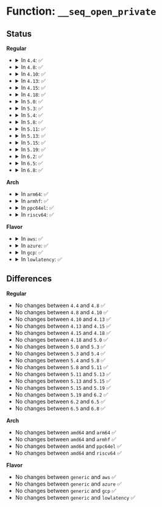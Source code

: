 # Function: <code>__seq_open_private</code>

## Status
<b>Regular</b>
<ul>
<li>
<details>
<summary>In <code>4.4</code>: ✅</summary>

```c
void *__seq_open_private(struct file *f, const struct seq_operations *ops, int psize);
```

**Collision:** Unique Global

**Inline:** No

**Transformation:** False

**Instances:**

```
In fs/seq_file.c (ffffffff812319a0)
Location: fs/seq_file.c:621
Inline: False
Direct callers:
  - kernel/kallsyms.c:kallsyms_open
  - kernel/trace/ftrace.c:ftrace_enabled_open
  - kernel/trace/ftrace.c:ftrace_avail_open
  - kernel/trace/trace.c:__tracing_open
  - fs/seq_file.c:seq_open_private
  - fs/proc/task_mmu.c:proc_maps_open
  - fs/proc/base.c:proc_timers_open
  - ipc/util.c:sysvipc_proc_open
```
**Symbols:**

```
ffffffff812319a0-ffffffff812319fd: __seq_open_private (STB_GLOBAL)
```
</details>
</li>
<li>
<details>
<summary>In <code>4.8</code>: ✅</summary>

```c
void *__seq_open_private(struct file *f, const struct seq_operations *ops, int psize);
```

**Collision:** Unique Global

**Inline:** No

**Transformation:** False

**Instances:**

```
In fs/seq_file.c (ffffffff81259e80)
Location: fs/seq_file.c:624
Inline: False
Direct callers:
  - kernel/kallsyms.c:kallsyms_open
  - kernel/trace/ftrace.c:ftrace_enabled_open
  - kernel/trace/ftrace.c:ftrace_avail_open
  - kernel/trace/trace.c:__tracing_open
  - fs/seq_file.c:seq_open_private
  - fs/proc/task_mmu.c:proc_maps_open
  - fs/proc/base.c:proc_timers_open
  - ipc/util.c:sysvipc_proc_open
```
**Symbols:**

```
ffffffff81259e80-ffffffff81259edd: __seq_open_private (STB_GLOBAL)
```
</details>
</li>
<li>
<details>
<summary>In <code>4.10</code>: ✅</summary>

```c
void *__seq_open_private(struct file *f, const struct seq_operations *ops, int psize);
```

**Collision:** Unique Global

**Inline:** No

**Transformation:** False

**Instances:**

```
In fs/seq_file.c (ffffffff8126ce70)
Location: fs/seq_file.c:631
Inline: False
Direct callers:
  - kernel/kallsyms.c:kallsyms_open
  - kernel/trace/ftrace.c:ftrace_enabled_open
  - kernel/trace/ftrace.c:ftrace_avail_open
  - kernel/trace/trace.c:__tracing_open
  - fs/seq_file.c:seq_open_private
  - fs/proc/task_mmu.c:proc_maps_open
  - fs/proc/base.c:proc_timers_open
  - ipc/util.c:sysvipc_proc_open
```
**Symbols:**

```
ffffffff8126ce70-ffffffff8126ceca: __seq_open_private (STB_GLOBAL)
```
</details>
</li>
<li>
<details>
<summary>In <code>4.13</code>: ✅</summary>

```c
void *__seq_open_private(struct file *f, const struct seq_operations *ops, int psize);
```

**Collision:** Unique Global

**Inline:** No

**Transformation:** False

**Instances:**

```
In fs/seq_file.c (ffffffff8127aa30)
Location: fs/seq_file.c:617
Inline: False
Direct callers:
  - kernel/kallsyms.c:kallsyms_open
  - kernel/trace/ftrace.c:ftrace_enabled_open
  - kernel/trace/ftrace.c:ftrace_avail_open
  - kernel/trace/trace.c:__tracing_open
  - fs/seq_file.c:seq_open_private
  - fs/proc/task_mmu.c:proc_maps_open
  - fs/proc/base.c:proc_timers_open
  - ipc/util.c:sysvipc_proc_open
```
**Symbols:**

```
ffffffff8127aa30-ffffffff8127aa8a: __seq_open_private (STB_GLOBAL)
```
</details>
</li>
<li>
<details>
<summary>In <code>4.15</code>: ✅</summary>

```c
void *__seq_open_private(struct file *f, const struct seq_operations *ops, int psize);
```

**Collision:** Unique Global

**Inline:** No

**Transformation:** False

**Instances:**

```
In fs/seq_file.c (ffffffff8129d4a0)
Location: fs/seq_file.c:621
Inline: False
Direct callers:
  - kernel/kallsyms.c:kallsyms_open
  - kernel/trace/ftrace.c:ftrace_enabled_open
  - kernel/trace/ftrace.c:ftrace_avail_open
  - kernel/trace/trace.c:__tracing_open
  - fs/seq_file.c:seq_open_private
  - fs/proc/task_mmu.c:proc_maps_open
  - fs/proc/base.c:proc_timers_open
  - ipc/util.c:sysvipc_proc_open
```
**Symbols:**

```
ffffffff8129d4a0-ffffffff8129d4fa: __seq_open_private (STB_GLOBAL)
```
</details>
</li>
<li>
<details>
<summary>In <code>4.18</code>: ✅</summary>

```c
void *__seq_open_private(struct file *f, const struct seq_operations *ops, int psize);
```

**Collision:** Unique Global

**Inline:** No

**Transformation:** False

**Instances:**

```
In fs/seq_file.c (ffffffff812c3540)
Location: fs/seq_file.c:624
Inline: False
Direct callers:
  - kernel/kallsyms.c:kallsyms_open
  - kernel/trace/ftrace.c:ftrace_enabled_open
  - kernel/trace/ftrace.c:ftrace_avail_open
  - kernel/trace/trace.c:__tracing_open
  - fs/seq_file.c:seq_open_private
  - fs/proc/task_mmu.c:proc_maps_open
  - fs/proc/base.c:proc_timers_open
  - fs/proc/proc_net.c:seq_open_net
  - ipc/util.c:sysvipc_proc_open
```
**Symbols:**

```
ffffffff812c3540-ffffffff812c359a: __seq_open_private (STB_GLOBAL)
```
</details>
</li>
<li>
<details>
<summary>In <code>5.0</code>: ✅</summary>

```c
void *__seq_open_private(struct file *f, const struct seq_operations *ops, int psize);
```

**Collision:** Unique Global

**Inline:** No

**Transformation:** False

**Instances:**

```
In fs/seq_file.c (ffffffff812d8790)
Location: fs/seq_file.c:612
Inline: False
Direct callers:
  - kernel/kallsyms.c:kallsyms_open
  - kernel/trace/ftrace.c:ftrace_enabled_open
  - kernel/trace/ftrace.c:ftrace_avail_open
  - kernel/trace/trace.c:__tracing_open
  - fs/seq_file.c:seq_open_private
  - fs/proc/task_mmu.c:proc_maps_open
  - fs/proc/base.c:proc_timers_open
  - fs/proc/proc_net.c:seq_open_net
  - ipc/util.c:sysvipc_proc_open
```
**Symbols:**

```
ffffffff812d8790-ffffffff812d87ea: __seq_open_private (STB_GLOBAL)
```
</details>
</li>
<li>
<details>
<summary>In <code>5.3</code>: ✅</summary>

```c
void *__seq_open_private(struct file *f, const struct seq_operations *ops, int psize);
```

**Collision:** Unique Global

**Inline:** No

**Transformation:** False

**Instances:**

```
In fs/seq_file.c (ffffffff812f6c90)
Location: fs/seq_file.c:624
Inline: False
Direct callers:
  - kernel/kallsyms.c:kallsyms_open
  - kernel/trace/ftrace.c:ftrace_enabled_open
  - kernel/trace/ftrace.c:ftrace_avail_open
  - kernel/trace/trace.c:__tracing_open
  - fs/seq_file.c:seq_open_private
  - fs/proc/task_mmu.c:proc_maps_open
  - fs/proc/base.c:proc_timers_open
  - fs/proc/proc_net.c:seq_open_net
  - ipc/util.c:sysvipc_proc_open
```
**Symbols:**

```
ffffffff812f6c90-ffffffff812f6cea: __seq_open_private (STB_GLOBAL)
```
</details>
</li>
<li>
<details>
<summary>In <code>5.4</code>: ✅</summary>

```c
void *__seq_open_private(struct file *f, const struct seq_operations *ops, int psize);
```

**Collision:** Unique Global

**Inline:** No

**Transformation:** False

**Instances:**

```
In fs/seq_file.c (ffffffff81308860)
Location: fs/seq_file.c:624
Inline: False
Direct callers:
  - kernel/kallsyms.c:kallsyms_open
  - kernel/trace/ftrace.c:ftrace_enabled_open
  - kernel/trace/trace.c:__tracing_open
  - fs/seq_file.c:seq_open_private
  - fs/proc/task_mmu.c:proc_maps_open
  - fs/proc/base.c:proc_timers_open
  - fs/proc/proc_net.c:seq_open_net
  - ipc/util.c:sysvipc_proc_open
```
**Symbols:**

```
ffffffff81308860-ffffffff813088ba: __seq_open_private (STB_GLOBAL)
```
</details>
</li>
<li>
<details>
<summary>In <code>5.8</code>: ✅</summary>

```c
void *__seq_open_private(struct file *f, const struct seq_operations *ops, int psize);
```

**Collision:** Unique Global

**Inline:** No

**Transformation:** False

**Instances:**

```
In fs/seq_file.c (ffffffff81341ae0)
Location: fs/seq_file.c:600
Inline: False
Direct callers:
  - kernel/kallsyms.c:kallsyms_open
  - kernel/trace/ftrace.c:ftrace_enabled_open
  - kernel/trace/trace.c:__tracing_open
  - kernel/bpf/bpf_iter.c:prepare_seq_file
  - fs/seq_file.c:seq_open_private
  - fs/proc/task_mmu.c:pid_numa_maps_open
  - fs/proc/task_mmu.c:pid_smaps_open
  - fs/proc/task_mmu.c:pid_maps_open
  - fs/proc/base.c:proc_timers_open
  - fs/proc/proc_net.c:seq_open_net
  - ipc/util.c:sysvipc_proc_open
```
**Symbols:**

```
ffffffff81341ae0-ffffffff81341b3a: __seq_open_private (STB_GLOBAL)
```
</details>
</li>
<li>
<details>
<summary>In <code>5.11</code>: ✅</summary>

```c
void *__seq_open_private(struct file *f, const struct seq_operations *ops, int psize);
```

**Collision:** Unique Global

**Inline:** No

**Transformation:** False

**Instances:**

```
In fs/seq_file.c (ffffffff8134e1a0)
Location: fs/seq_file.c:616
Inline: False
Direct callers:
  - kernel/kallsyms.c:kallsyms_open
  - kernel/trace/ftrace.c:ftrace_enabled_open
  - kernel/trace/trace.c:__tracing_open
  - kernel/bpf/bpf_iter.c:prepare_seq_file
  - fs/seq_file.c:seq_open_private
  - fs/proc/task_mmu.c:pid_numa_maps_open
  - fs/proc/task_mmu.c:pid_smaps_open
  - fs/proc/task_mmu.c:pid_maps_open
  - fs/proc/base.c:proc_timers_open
  - fs/proc/proc_net.c:seq_open_net
  - ipc/util.c:sysvipc_proc_open
```
**Symbols:**

```
ffffffff8134e1a0-ffffffff8134e1fa: __seq_open_private (STB_GLOBAL)
```
</details>
</li>
<li>
<details>
<summary>In <code>5.13</code>: ✅</summary>

```c
void *__seq_open_private(struct file *f, const struct seq_operations *ops, int psize);
```

**Collision:** Unique Global

**Inline:** No

**Transformation:** False

**Instances:**

```
In fs/seq_file.c (ffffffff81354570)
Location: fs/seq_file.c:637
Inline: False
Direct callers:
  - kernel/kallsyms.c:kallsyms_open
  - kernel/trace/ftrace.c:ftrace_enabled_open
  - kernel/trace/trace.c:__tracing_open
  - kernel/bpf/bpf_iter.c:prepare_seq_file
  - fs/seq_file.c:seq_open_private
  - fs/proc/task_mmu.c:pid_numa_maps_open
  - fs/proc/task_mmu.c:pid_smaps_open
  - fs/proc/task_mmu.c:pid_maps_open
  - fs/proc/base.c:proc_timers_open
  - fs/proc/proc_net.c:seq_open_net
  - ipc/util.c:sysvipc_proc_open
```
**Symbols:**

```
ffffffff81354570-ffffffff813545ca: __seq_open_private (STB_GLOBAL)
```
</details>
</li>
<li>
<details>
<summary>In <code>5.15</code>: ✅</summary>

```c
void *__seq_open_private(struct file *f, const struct seq_operations *ops, int psize);
```

**Collision:** Unique Global

**Inline:** No

**Transformation:** False

**Instances:**

```
In fs/seq_file.c (ffffffff813a2990)
Location: fs/seq_file.c:646
Inline: False
Direct callers:
  - kernel/kallsyms.c:kallsyms_open
  - kernel/trace/ftrace.c:ftrace_enabled_open
  - kernel/trace/trace.c:__tracing_open
  - kernel/bpf/bpf_iter.c:prepare_seq_file
  - mm/slub.c:slab_debug_trace_open
  - fs/seq_file.c:seq_open_private
  - fs/proc/task_mmu.c:pid_numa_maps_open
  - fs/proc/task_mmu.c:pid_smaps_open
  - fs/proc/task_mmu.c:pid_maps_open
  - fs/proc/base.c:proc_timers_open
  - fs/proc/proc_net.c:seq_open_net
  - ipc/util.c:sysvipc_proc_open
```
**Symbols:**

```
ffffffff813a2990-ffffffff813a29ea: __seq_open_private (STB_GLOBAL)
```
</details>
</li>
<li>
<details>
<summary>In <code>5.19</code>: ✅</summary>

```c
void *__seq_open_private(struct file *f, const struct seq_operations *ops, int psize);
```

**Collision:** Unique Global

**Inline:** No

**Transformation:** False

**Instances:**

```
In fs/seq_file.c (ffffffff81426680)
Location: fs/seq_file.c:630
Inline: False
Direct callers:
  - kernel/kallsyms.c:kallsyms_open
  - kernel/trace/ftrace.c:ftrace_enabled_open
  - kernel/trace/trace.c:__tracing_open
  - kernel/bpf/bpf_iter.c:prepare_seq_file
  - mm/slub.c:slab_debug_trace_open
  - fs/seq_file.c:seq_open_private
  - fs/proc/task_mmu.c:pid_numa_maps_open
  - fs/proc/task_mmu.c:pid_smaps_open
  - fs/proc/task_mmu.c:pid_maps_open
  - fs/proc/base.c:proc_timers_open
  - fs/proc/proc_net.c:seq_open_net
  - ipc/util.c:sysvipc_proc_open
```
**Symbols:**

```
ffffffff81426680-ffffffff814266e4: __seq_open_private (STB_GLOBAL)
```
</details>
</li>
<li>
<details>
<summary>In <code>6.2</code>: ✅</summary>

```c
void *__seq_open_private(struct file *f, const struct seq_operations *ops, int psize);
```

**Collision:** Unique Global

**Inline:** No

**Transformation:** False

**Instances:**

```
In fs/seq_file.c (ffffffff814b2ea0)
Location: fs/seq_file.c:630
Inline: False
Direct callers:
  - kernel/kallsyms.c:kallsyms_open
  - kernel/trace/ftrace.c:ftrace_enabled_open
  - kernel/trace/trace.c:__tracing_open
  - kernel/bpf/bpf_iter.c:prepare_seq_file
  - mm/slub.c:slab_debug_trace_open
  - fs/seq_file.c:seq_open_private
  - fs/proc/task_mmu.c:pid_numa_maps_open
  - fs/proc/task_mmu.c:pid_smaps_open
  - fs/proc/task_mmu.c:pid_maps_open
  - fs/proc/base.c:proc_timers_open
  - fs/proc/proc_net.c:seq_open_net
  - ipc/util.c:sysvipc_proc_open
```
**Symbols:**

```
ffffffff814b2ea0-ffffffff814b2f04: __seq_open_private (STB_GLOBAL)
```
</details>
</li>
<li>
<details>
<summary>In <code>6.5</code>: ✅</summary>

```c
void *__seq_open_private(struct file *f, const struct seq_operations *ops, int psize);
```

**Collision:** Unique Global

**Inline:** No

**Transformation:** False

**Instances:**

```
In fs/seq_file.c (ffffffff814e7ef0)
Location: fs/seq_file.c:630
Inline: False
Direct callers:
  - kernel/kallsyms.c:kallsyms_open
  - kernel/trace/ftrace.c:ftrace_touched_open
  - kernel/trace/ftrace.c:ftrace_enabled_open
  - kernel/trace/trace.c:__tracing_open
  - kernel/bpf/bpf_iter.c:prepare_seq_file
  - mm/slub.c:slab_debug_trace_open
  - fs/seq_file.c:seq_open_private
  - fs/proc/task_mmu.c:pid_numa_maps_open
  - fs/proc/task_mmu.c:pid_smaps_open
  - fs/proc/task_mmu.c:pid_maps_open
  - fs/proc/base.c:proc_timers_open
  - fs/proc/proc_net.c:seq_open_net
  - ipc/util.c:sysvipc_proc_open
```
**Symbols:**

```
ffffffff814e7ef0-ffffffff814e7f54: __seq_open_private (STB_GLOBAL)
```
</details>
</li>
<li>
<details>
<summary>In <code>6.8</code>: ✅</summary>

```c
void *__seq_open_private(struct file *f, const struct seq_operations *ops, int psize);
```

**Collision:** Unique Global

**Inline:** No

**Transformation:** False

**Instances:**

```
In fs/seq_file.c (ffffffff8151bd80)
Location: fs/seq_file.c:630
Inline: False
Direct callers:
  - kernel/kallsyms.c:kallsyms_open
  - kernel/trace/ftrace.c:ftrace_touched_open
  - kernel/trace/ftrace.c:ftrace_enabled_open
  - kernel/trace/trace.c:__tracing_open
  - kernel/bpf/bpf_iter.c:prepare_seq_file
  - mm/slub.c:slab_debug_trace_open
  - fs/seq_file.c:seq_open_private
  - fs/proc/task_mmu.c:pid_numa_maps_open
  - fs/proc/task_mmu.c:pid_smaps_open
  - fs/proc/task_mmu.c:pid_maps_open
  - fs/proc/base.c:proc_timers_open
  - fs/proc/proc_net.c:seq_open_net
  - ipc/util.c:sysvipc_proc_open
```
**Symbols:**

```
ffffffff8151bd80-ffffffff8151bde4: __seq_open_private (STB_GLOBAL)
```
</details>
</li>
</ul>
<b>Arch</b>
<ul>
<li>
<details>
<summary>In <code>arm64</code>: ✅</summary>

```c
void *__seq_open_private(struct file *f, const struct seq_operations *ops, int psize);
```

**Collision:** Unique Global

**Inline:** No

**Transformation:** False

**Instances:**

```
In fs/seq_file.c (ffff8000103bc588)
Location: fs/seq_file.c:624
Inline: False
Direct callers:
  - kernel/kallsyms.c:kallsyms_open
  - kernel/trace/ftrace.c:ftrace_enabled_open
  - kernel/trace/trace.c:__tracing_open
  - fs/seq_file.c:seq_open_private
  - fs/proc/task_mmu.c:proc_maps_open
  - fs/proc/base.c:proc_timers_open
  - fs/proc/proc_net.c:seq_open_net
  - ipc/util.c:sysvipc_proc_open
```
**Symbols:**

```
ffff8000103bc588-ffff8000103bc600: __seq_open_private (STB_GLOBAL)
```
</details>
</li>
<li>
<details>
<summary>In <code>armhf</code>: ✅</summary>

```c
void *__seq_open_private(struct file *f, const struct seq_operations *ops, int psize);
```

**Collision:** Unique Global

**Inline:** No

**Transformation:** False

**Instances:**

```
In fs/seq_file.c (c0599cf0)
Location: fs/seq_file.c:624
Inline: False
Direct callers:
  - kernel/kallsyms.c:kallsyms_open
  - kernel/trace/ftrace.c:ftrace_enabled_open
  - kernel/trace/trace.c:__tracing_open
  - fs/seq_file.c:seq_open_private
  - fs/proc/base.c:proc_timers_open
  - fs/proc/proc_net.c:seq_open_net
  - ipc/util.c:sysvipc_proc_open
```
**Symbols:**

```
c0599cf0-c0599d58: __seq_open_private (STB_GLOBAL)
```
</details>
</li>
<li>
<details>
<summary>In <code>ppc64el</code>: ✅</summary>

```c
void *__seq_open_private(struct file *f, const struct seq_operations *ops, int psize);
```

**Collision:** Unique Global

**Inline:** No

**Transformation:** False

**Instances:**

```
In fs/seq_file.c (c0000000004b9e20)
Location: fs/seq_file.c:624
Inline: False
Direct callers:
  - kernel/kallsyms.c:kallsyms_open
  - kernel/trace/ftrace.c:ftrace_enabled_open
  - kernel/trace/trace.c:__tracing_open
  - fs/seq_file.c:seq_open_private
  - fs/proc/task_mmu.c:proc_maps_open
  - fs/proc/base.c:proc_timers_open
  - fs/proc/proc_net.c:seq_open_net
  - ipc/util.c:sysvipc_proc_open
```
**Symbols:**

```
c0000000004b9e20-c0000000004b9ec4: __seq_open_private (STB_GLOBAL)
```
</details>
</li>
<li>
<details>
<summary>In <code>riscv64</code>: ✅</summary>

```c
void *__seq_open_private(struct file *f, const struct seq_operations *ops, int psize);
```

**Collision:** Unique Global

**Inline:** No

**Transformation:** False

**Instances:**

```
In fs/seq_file.c (ffffffe00027de0e)
Location: fs/seq_file.c:624
Inline: False
Direct callers:
  - kernel/kallsyms.c:kallsyms_open
  - kernel/trace/ftrace.c:ftrace_enabled_open
  - kernel/trace/trace.c:__tracing_open
  - fs/seq_file.c:seq_open_private
  - fs/proc/base.c:proc_timers_open
  - fs/proc/proc_net.c:seq_open_net
  - ipc/util.c:sysvipc_proc_open
```
**Symbols:**

```
ffffffe00027de0e-ffffffe00027de76: __seq_open_private (STB_GLOBAL)
```
</details>
</li>
</ul>
<b>Flavor</b>
<ul>
<li>
<details>
<summary>In <code>aws</code>: ✅</summary>

```c
void *__seq_open_private(struct file *f, const struct seq_operations *ops, int psize);
```

**Collision:** Unique Global

**Inline:** No

**Transformation:** False

**Instances:**

```
In fs/seq_file.c (ffffffff81300e40)
Location: fs/seq_file.c:624
Inline: False
Direct callers:
  - kernel/kallsyms.c:kallsyms_open
  - kernel/trace/ftrace.c:ftrace_enabled_open
  - kernel/trace/trace.c:__tracing_open
  - fs/seq_file.c:seq_open_private
  - fs/proc/task_mmu.c:proc_maps_open
  - fs/proc/base.c:proc_timers_open
  - fs/proc/proc_net.c:seq_open_net
  - ipc/util.c:sysvipc_proc_open
```
**Symbols:**

```
ffffffff81300e40-ffffffff81300e9a: __seq_open_private (STB_GLOBAL)
```
</details>
</li>
<li>
<details>
<summary>In <code>azure</code>: ✅</summary>

```c
void *__seq_open_private(struct file *f, const struct seq_operations *ops, int psize);
```

**Collision:** Unique Global

**Inline:** No

**Transformation:** False

**Instances:**

```
In fs/seq_file.c (ffffffff812f1a60)
Location: fs/seq_file.c:624
Inline: False
Direct callers:
  - kernel/kallsyms.c:kallsyms_open
  - kernel/trace/ftrace.c:ftrace_enabled_open
  - kernel/trace/trace.c:__tracing_open
  - fs/seq_file.c:seq_open_private
  - fs/proc/task_mmu.c:proc_maps_open
  - fs/proc/base.c:proc_timers_open
  - fs/proc/proc_net.c:seq_open_net
  - ipc/util.c:sysvipc_proc_open
```
**Symbols:**

```
ffffffff812f1a60-ffffffff812f1aba: __seq_open_private (STB_GLOBAL)
```
</details>
</li>
<li>
<details>
<summary>In <code>gcp</code>: ✅</summary>

```c
void *__seq_open_private(struct file *f, const struct seq_operations *ops, int psize);
```

**Collision:** Unique Global

**Inline:** No

**Transformation:** False

**Instances:**

```
In fs/seq_file.c (ffffffff812fec30)
Location: fs/seq_file.c:624
Inline: False
Direct callers:
  - kernel/kallsyms.c:kallsyms_open
  - kernel/trace/ftrace.c:ftrace_enabled_open
  - kernel/trace/trace.c:__tracing_open
  - fs/seq_file.c:seq_open_private
  - fs/proc/task_mmu.c:proc_maps_open
  - fs/proc/base.c:proc_timers_open
  - fs/proc/proc_net.c:seq_open_net
  - ipc/util.c:sysvipc_proc_open
```
**Symbols:**

```
ffffffff812fec30-ffffffff812fec8a: __seq_open_private (STB_GLOBAL)
```
</details>
</li>
<li>
<details>
<summary>In <code>lowlatency</code>: ✅</summary>

```c
void *__seq_open_private(struct file *f, const struct seq_operations *ops, int psize);
```

**Collision:** Unique Global

**Inline:** No

**Transformation:** False

**Instances:**

```
In fs/seq_file.c (ffffffff8130ff70)
Location: fs/seq_file.c:624
Inline: False
Direct callers:
  - kernel/kallsyms.c:kallsyms_open
  - kernel/trace/ftrace.c:ftrace_enabled_open
  - kernel/trace/trace.c:__tracing_open
  - fs/seq_file.c:seq_open_private
  - fs/proc/task_mmu.c:proc_maps_open
  - fs/proc/base.c:proc_timers_open
  - fs/proc/proc_net.c:seq_open_net
  - ipc/util.c:sysvipc_proc_open
```
**Symbols:**

```
ffffffff8130ff70-ffffffff8130ffca: __seq_open_private (STB_GLOBAL)
```
</details>
</li>
</ul>

## Differences
<b>Regular</b>
<ul>
<li>
No changes between <code>4.4</code> and <code>4.8</code> ✅
</li>
<li>
No changes between <code>4.8</code> and <code>4.10</code> ✅
</li>
<li>
No changes between <code>4.10</code> and <code>4.13</code> ✅
</li>
<li>
No changes between <code>4.13</code> and <code>4.15</code> ✅
</li>
<li>
No changes between <code>4.15</code> and <code>4.18</code> ✅
</li>
<li>
No changes between <code>4.18</code> and <code>5.0</code> ✅
</li>
<li>
No changes between <code>5.0</code> and <code>5.3</code> ✅
</li>
<li>
No changes between <code>5.3</code> and <code>5.4</code> ✅
</li>
<li>
No changes between <code>5.4</code> and <code>5.8</code> ✅
</li>
<li>
No changes between <code>5.8</code> and <code>5.11</code> ✅
</li>
<li>
No changes between <code>5.11</code> and <code>5.13</code> ✅
</li>
<li>
No changes between <code>5.13</code> and <code>5.15</code> ✅
</li>
<li>
No changes between <code>5.15</code> and <code>5.19</code> ✅
</li>
<li>
No changes between <code>5.19</code> and <code>6.2</code> ✅
</li>
<li>
No changes between <code>6.2</code> and <code>6.5</code> ✅
</li>
<li>
No changes between <code>6.5</code> and <code>6.8</code> ✅
</li>
</ul>
<b>Arch</b>
<ul>
<li>
No changes between <code>amd64</code> and <code>arm64</code> ✅
</li>
<li>
No changes between <code>amd64</code> and <code>armhf</code> ✅
</li>
<li>
No changes between <code>amd64</code> and <code>ppc64el</code> ✅
</li>
<li>
No changes between <code>amd64</code> and <code>riscv64</code> ✅
</li>
</ul>
<b>Flavor</b>
<ul>
<li>
No changes between <code>generic</code> and <code>aws</code> ✅
</li>
<li>
No changes between <code>generic</code> and <code>azure</code> ✅
</li>
<li>
No changes between <code>generic</code> and <code>gcp</code> ✅
</li>
<li>
No changes between <code>generic</code> and <code>lowlatency</code> ✅
</li>
</ul>
